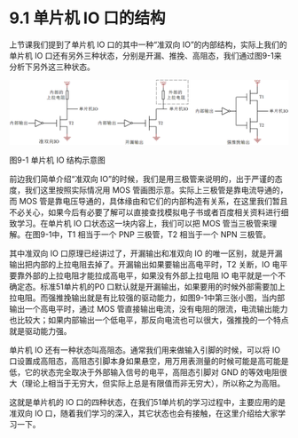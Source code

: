 # 9.1 单片机 IO 口的结构

上节课我们提到了单片机 IO 口的其中一种“准双向 IO”的内部结构，实际上我们的单片机 IO 口还有另外三种状态，分别是开漏、推挽、高阻态，我们通过图9-1来分析下另外这三种状态。 

![](images/24.png)

图9-1 单片机 IO 结构示意图

前边我们简单介绍“准双向 IO”的时候，我们是用三极管来说明的，出于严谨的态度，我们这里按照实际情况用 MOS 管画图示意。实际上三极管是靠电流导通的，而 MOS 管是靠电压导通的，具体缘由和它们的内部构造有关系，在这里我们暂且不必关心，如果今后有必要了解可以直接查找模拟电子书或者百度相关资料进行细致学习。在单片机 IO 口状态这一块内容上，我们可以把 MOS 管当三极管来理解。在图9-1中，T1 相当于一个 PNP 三极管，T2 相当于一个 NPN 三极管。

其中准双向 IO 口原理已经讲过了，开漏输出和准双向 IO 的唯一区别，就是开漏输出把内部的上拉电阻去掉了。开漏输出如果要输出高电平时，T2 关断，IO 电平要靠外部的上拉电阻才能拉成高电平，如果没有外部上拉电阻 IO 电平就是一个不确定态。标准51单片机的P0 口默认就是开漏输出，如果要用的时候外部需要加上拉电阻。而强推挽输出就是有比较强的驱动能力，如图9-1中第三张小图，当内部输出一个高电平时，通过 MOS 管直接输出电流，没有电阻的限流，电流输出能力也比较大；如果内部输出一个低电平，那反向电流也可以很大，强推挽的一个特点就是驱动能力强。

单片机 IO 还有一种状态叫高阻态。通常我们用来做输入引脚的时候，可以将 IO 口设置成高阻态，高阻态引脚本身如果悬空，用万用表测量的时候可能是高可能是低，它的状态完全取决于外部输入信号的电平，高阻态引脚对 GND 的等效电阻很大（理论上相当于无穷大，但实际上总是有限值而非无穷大），所以称之为高阻。

这就是单片机的 IO 口的四种状态，在我们51单片机的学习过程中，主要应用的是准双向 IO 口，随着我们学习的深入，其它状态也会有接触，在这里介绍给大家学习一下。 